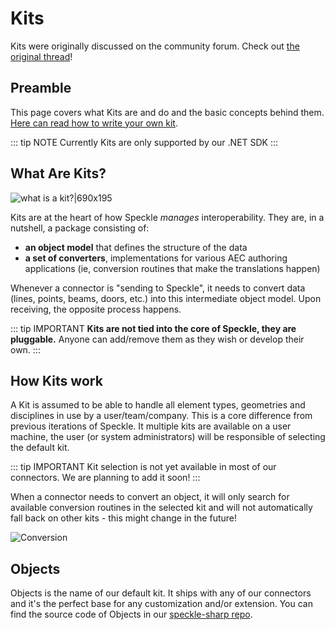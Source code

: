 # Kits

Kits were originally discussed on the community forum. Check out [the original thread](https://speckle.community/t/introducing-kits-2-0/710)!

## Preamble

This page covers what Kits are and do and the basic concepts behind them. [Here can read how to write your own kit](/dev/kits-dev).

::: tip NOTE
Currently Kits are only supported by our .NET SDK
:::

## What Are Kits?

![what is a kit?|690x195](https://speckle.community/uploads/default/optimized/1X/f7ce9276c37b105133e7eccf0e376ae3093a991d_2_690x195.png)

Kits are at the heart of how Speckle _manages_ interoperability. They are, in a nutshell, a package consisting of:

- **an object model** that defines the structure of the data
- **a set of converters**, implementations for various AEC authoring applications (ie, conversion routines that make the translations happen)

Whenever a connector is "sending to Speckle", it needs to convert data (lines, points, beams, doors, etc.) into this intermediate object model. Upon receiving, the opposite process happens.

::: tip IMPORTANT
**Kits are not tied into the core of Speckle, they are pluggable.** Anyone can add/remove them as they wish or develop their own.
:::

## How Kits work

A Kit is assumed to be able to handle all element types, geometries and disciplines in use by a user/team/company. This is a core difference from previous iterations of Speckle. It multiple kits are available on a user machine, the user (or system administrators) will be responsible of selecting the default kit.

::: tip IMPORTANT
Kit selection is not yet available in most of our connectors. We are planning to add it soon!
:::

When a connector needs to convert an object, it will only search for available conversion routines in the selected kit and will not automatically fall back on other kits - this might change in the future!

![Conversion](https://speckle.community/uploads/default/optimized/1X/f9890eead0fb8aa7bbe141a6cf7dd16453b0d176_2_690x449.png)

## Objects

Objects is the name of our default kit. It ships with any of our connectors and it's the perfect base for any customization and/or extension.
You can find the source code of Objects in our [speckle-sharp repo](https://github.com/specklesystems/speckle-sharp/tree/master/Objects).
